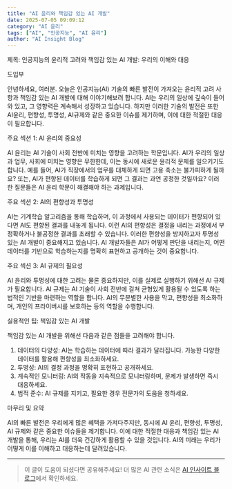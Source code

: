 ```yaml
---
title: "AI 윤리와 책임감 있는 AI 개발"
date: 2025-07-05 09:09:12
category: "AI 윤리"
tags: ["AI", "인공지능", "AI 윤리"]
author: "AI Insight Blog"
---
```


제목: 인공지능의 윤리적 고려와 책임감 있는 AI 개발: 우리의 이해와 대응

도입부

안녕하세요, 여러분. 오늘은 인공지능(AI) 기술의 빠른 발전이 가져오는 윤리적 고려 사항과 책임감 있는 AI 개발에 대해 이야기해보려 합니다. AI는 우리의 일상에 깊숙이 들어와 있고, 그 영향력은 계속해서 성장하고 있습니다. 하지만 이러한 기술의 발전은 또한 AI윤리, 편향성, 투명성, AI규제와 같은 중요한 이슈를 제기하며, 이에 대한 적절한 대응이 필요합니다.

주요 섹션 1: AI 윤리의 중요성

AI 윤리는 AI 기술이 사회 전반에 미치는 영향을 고려하는 학문입니다. AI가 우리의 일상과 업무, 사회에 미치는 영향은 무한한데, 이는 동시에 새로운 윤리적 문제를 일으키기도 합니다. 예를 들어, AI가 직장에서의 업무를 대체하게 되면 고용 축소는 불가피하게 될까요? 또는, AI가 편향된 데이터를 학습하게 되면 그 결과는 과연 공정한 것일까요? 이러한 질문들은 AI 윤리 학문이 해결해야 하는 과제입니다.

주요 섹션 2: AI의 편향성과 투명성

AI는 기계학습 알고리즘을 통해 학습하며, 이 과정에서 사용되는 데이터가 편향되어 있다면 AI도 편향된 결과를 내놓게 됩니다. 이런 AI의 편향성은 결정을 내리는 과정에서 부정확하거나 불공정한 결과를 초래할 수 있습니다. 이러한 편향성을 방지하고자 투명성 있는 AI 개발이 중요해지고 있습니다. AI 개발자들은 AI가 어떻게 판단을 내리는지, 어떤 데이터를 기반으로 학습하는지를 명확히 표현하고 공개하는 것이 중요합니다.

주요 섹션 3: AI 규제의 필요성

AI 윤리와 투명성에 대한 고려는 물론 중요하지만, 이를 실제로 실행하기 위해선 AI 규제가 필요합니다. AI 규제는 AI 기술이 사회 전반에 걸쳐 균형있게 활용될 수 있도록 하는 법적인 기반을 마련하는 역할을 합니다. AI의 무분별한 사용을 막고, 편향성을 최소화하며, 개인의 프라이버시를 보호하는 등의 역할을 수행합니다.

실용적인 팁: 책임감 있는 AI 개발

책임감 있는 AI 개발을 위해선 다음과 같은 점들을 고려해야 합니다.

1. 데이터의 다양성: AI는 학습하는 데이터에 따라 결과가 달라집니다. 가능한 다양한 데이터를 활용해 편향성을 최소화하세요.
2. 투명성: AI의 결정 과정을 명확히 표현하고 공개하세요.
3. 계속적인 모니터링: AI의 작동을 지속적으로 모니터링하며, 문제가 발생하면 즉시 대응하세요.
4. 법적 준수: AI 규제를 지키고, 필요한 경우 전문가의 도움을 청하세요.

마무리 및 요약

AI의 빠른 발전은 우리에게 많은 혜택을 가져다주지만, 동시에 AI 윤리, 편향성, 투명성, AI 규제와 같은 중요한 이슈들을 제기합니다. 이에 대한 적절한 대응과 책임감 있는 AI 개발을 통해, 우리는 AI를 더욱 건강하게 활용할 수 있을 것입니다. AI의 미래는 우리가 어떻게 이를 이해하고 대응하는데 달려있습니다.

---

> 이 글이 도움이 되셨다면 공유해주세요! 
> 더 많은 AI 관련 소식은 [AI 인사이트 블로그](https://tonyhwang1004.github.io/ai-insight-blog)에서 확인하세요.
